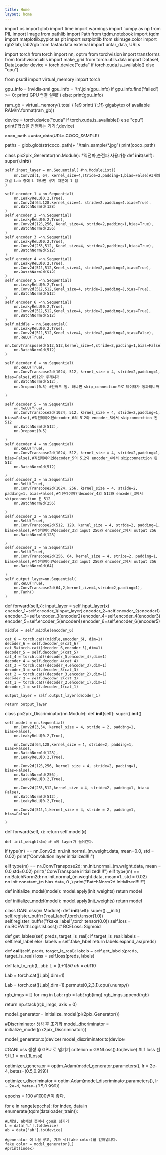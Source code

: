 ```yaml
---
title: Home
layout: home
---
```


<script src="https://gist.github.com/IndiFactory/2833d26e4bda8dbd0d7c9d56f0a52d71.js"></script>



import os
import glob
import time
import warnings
import numpy as np
from PIL import Image
from pathlib import Path
from tqdm.notebook import tqdm
import matplotlib.pyplot as plt
import matplotlib
from skimage.color import rgb2lab, lab2rgb
from fastai.data.external import untar_data, URLs

import torch
from torch import nn, optim
from torchvision import transforms
from torchvision.utils import make_grid
from torch.utils.data import Dataset, DataLoader
device = torch.device("cuda" if torch.cuda.is_available() else "cpu")


from psutil import virtual_memory
import torch


gpu_info = !nvidia-smi
gpu_info = '\n'.join(gpu_info)
if gpu_info.find('failed') >= 0:
  print('GPU 연결 실패!')
else:
  print(gpu_info)


ram_gb = virtual_memory().total / 1e9
print('{:.1f} gigabytes of available RAM\n'.format(ram_gb))


device = torch.device("cuda" if torch.cuda.is_available() else "cpu")
print('학습을 진행하는 기기:',device)

coco_path =untar_data(URLs.COCO_SAMPLE) 

paths = glob.glob(str(coco_path)+ "/train_sample/*.jpg") 
print(coco_path)

class pix2pix_Generator(nn.Module): #역전파,순전파 사용가능
  def __init__(self):
    super().__init__()

    self.input_layer = nn.Sequential( #nn.ModuleList()
        nn.Conv2d(1, 64, kernel_size=4,stride=2,padding=1,bias=False)#3개의 채널 Lab 중에 L 하나만 넣기 때문에 1 임
    )

    self.encoder_1 = nn.Sequential(
        nn.LeakyReLU(0.2,True),
        nn.Conv2d(64,128,kernel_size=4, stride=2,padding=1,bias=True),
        nn.BatchNorm2d(128)
    )
    self.encoder_2 =nn.Sequential(
        nn.LeakyReLU(0.2,True),
        nn.Conv2d(128,256, Kenel_size=4, stride=2,padding=1,bias=True),
        nn.BatchNorm2d(256)
    )
    self.encoder_3 =nn.Sequential(
        nn.LeakyReLU(0.2,True),
        nn.Conv2d(256,512, Kenel_size=4, stride=2,padding=1,bias=True),
        nn.BatchNorm2d(512)
    )
    self.encoder_4 =nn.Sequential(
        nn.LeakyReLU(0.2,True),
        nn.Conv2d(512,512,Kenel_size=4, stride=2,padding=1,bias=True),
        nn.BatchNorm2d(512)
    )
    self.encoder_5 =nn.Sequential(
        nn.LeakyReLU(0.2,True),
        nn.Conv2d(512,512,Kenel_size=4, stride=2,padding=1,bias=True),
        nn.BatchNorm2d(512)
    )
    self.encoder_6 =nn.Sequential(
        nn.LeakyReLU(0.2,True),
        nn.Conv2d(512,512,Kenel_size=4, stride=2,padding=1,bias=True),
        nn.BatchNorm2d(512)
    )
    self.middle = nn.Sequential(
        nn.LeakyReLU(0.2,True),
        nn.Conv2d(512,512,Kenel_size=4, stride=2,padding=1,bias=False),
        nn.ReLU(True),
        nn.ConvTranspose2d(512,512,kernel_size=4,stride=2,padding=1,bias=False),
        nn.BatchNorm2d(512)
    )

    self.decoder_6 = nn.Sequential(
        nn.ReLU(True),
        nn.ConvTranspose2d(1024, 512, kernel_size = 4, stride=2,padding=1, bias=False),#512가 두개니까
        nn.BatchNorm2d(512),
        nn.Dropout(0.5) #안써도 됨. 왜냐면 skip_connection으로 데이터가 통과되니까

    )

    self.decoder_5 = nn.Sequential(
        nn.ReLU(True),
        nn.ConvTranspose2d(1024, 512, kernel_size = 4, stride=2,padding=1, bias=False),#직전레이어인decoder_6의 512와 encoder_5에서 skipconnection 된 512
        nn.BatchNorm2d(512),
        nn.Dropout(0.5)

    )
    self.decoder_4 = nn.Sequential(
        nn.ReLU(True),
        nn.ConvTranspose2d(1024, 512, kernel_size = 4, stride=2,padding=1, bias=False),#직전레이어인decoder_5의 512와 encoder_4에서 skipconnection 된 512
        nn.BatchNorm2d(512)

    )
    self.decoder_3 = nn.Sequential(
        nn.ReLU(True),
        nn.ConvTranspose2d(1024, 256, kernel_size = 4, stride=2, padding=1, bias=False),#직전레이어인decoder_4의 512와 encoder_3에서 skipconnection 된 512
        nn.BatchNorm2d(256)

    )
    self.decoder_2 = nn.Sequential(
        nn.ReLU(True),
        nn.ConvTranspose2d(512, 128, kernel_size = 4, stride=2, padding=1, bias=False),#직전레이어인decoder_3의 input 256와 encoder_2에서 output 256
        nn.BatchNorm2d(128)

    )
    self.decoder_1 = nn.Sequential(
        nn.ReLU(True),
        nn.ConvTranspose2d(256, 64, kernel_size = 4, stride=2, padding=1, bias=False),#직전레이어인decoder_3의 input 256와 encoder_2에서 output 256
        nn.BatchNorm2d(64)

    )
    self.output_layer=nn.Sequential(
        nn.ReLU(True),
        nn.ConvTranspose2d(64,2,kernel_size=4,stride=2,padding=1),
        nn.Tanh()
    )

  def forward(self,x):
    input_layer = self.input_layer(x)
    encoder_1=self.encoder_1(input_layer)
    encoder_2=self.encoder_2(encoder1)
    encoder_3=self.encoder_3(encoder2)
    encoder_4=self.encoder_4(encoder3)
    encoder_5=self.encoder_5(encoder4)
    encoder_6=self.encoder_6(encoder5)

    middle = self.middle(encoder_6)

    cat_6 = torch.cat((middle,encoder_6), dim=1)
    decoder_6 = self.decoder_6(cat_6)
    cat_5=torch.cat((decoder_6,encoder_5),dim=1)
    decoder_5 = self.decoder_5(cat_5)
    cat_4 = torch.cat((decoder_5,encoder_4),dim=1)
    decoder_4 = self.decoder_4(cat_4)
    cat_3 = torch.cat((decoder_4,encoder_3),dim=1)
    decoder_3 = self.decoder_3(cat_3)
    cat_2 = torch.cat((decoder_3,encoder_2),dim=1)
    decoder_2 = self.decoder_2(cat_2)
    cat_1 = torch.cat((decoder_2,encoder_1),dim=1)
    decoder_1 = self.decoder_1(cat_1)

    output_layer = self.output_layer(decoder_1)

    return output_layer
    
    
class pix2pix_Discriminator(nn.Module):
  def __init__(self): 
    super().__init__()

    self.model = nn.Sequential(
        nn.Conv2d(3,64, kernel_size = 4, stride = 2, padding=1, bias=False),
        nn.LeakyReLU(0.2,True),

        nn.Conv2d(64,128,kernel_size = 4, stride=2, padding=1, bias=False),
        nn.BatchNorm2d(128),
        nn.LeakyReLU(0.2,True),

        nn.Conv2d(128,256, kernel_size = 4, stride=2, padding=1, bias=False),
        nn.BatchNorm2d(256),
        nn.LeakyReLU(0.2,True),

        nn.Conv2d(256,512,kernel_size = 4, stride=2, padding=1, bias= False),
        nn.BatchNorm2d(512),
        nn.LeakyReLU(0.2,True),

        nn.Conv2d(512,1,kernel_size = 4, stride = 2, padding=1, bias=False) 

    )
  def forward(self, x):
    return self.model(x)
    
    
    def init_weights(m):# m에 layer가 들어간다.
  if type(m) == nn.Conv2d:
    nn.init.normal_(m.weight.data, mean=0.0, std = 0.02)
    print("Convolution layer initialized!!!!")

  elif type(m) == nn.ConvTranspose2d:
    nn.init.normal_(m.weight.data, mean = 0.0,std=0.02)
    print("ConvTranspose initialized!!!!")
  elif type(m) == nn.BatchNorm2d:
    nn.init.normal_(m.wieght.data, mean=1., std = 0.02)
    nn.init.constant_(m.bias.data, 0.,)
    print("BatchNorm2d Initialized!!!!!")


def initialize_model(model):
  model.apply(init_weights)
  return model


def initialize_model(model):
  model.apply(init_weights)
  return model



class GANLoss(nn.Module):
  def __init__(self):
    super().__init()
    self.register_buffer('real_label',torch.tensor(1.0))
    self.register_buffer("fkake_label",torch.tensor(0.0))
    self.loss = nn.BCEWithLogistisLoss() # BCELoss+Sigmoid

  def get_lables(self, preds, target_is_real):
    if target_is_real:
      labels = self.real_label
    else:
      labels = self.fake_label
    return labels.expand_as(preds)

  def __call__(self, preds, target_is_real):
    labels = self.get_labels(preds, target_is_real)
    loss = self.loss(preds, labels)



def lab_to_rgb(L, ab):
  L = (L+1)*50
  ab = ab*110

  Lab = torch.cat([L,ab],dim=1)


  Lab = torch.cat([L,ab],dim=1).permute(0,2,3,1).cpu().numpy()


  rgb_imgs = []
  for img in Lab:
    rgb = lab2rgb(img)
    rgb_imgs.append(rgb)

  return np.stack(rgb_imgs, axis = 0)
  
  


model_generator = initialize_model(pix2pix_Generator())

#Discriminator 생성 후 초기화
model_discriminator = initialize_model(pix2pix_Discriminator())


model_generator.to(device)
model_discriminator.to(device)

#GANLoss 생성 후 GPU 로 넘기기
criterion = GANLoss().to(device)
#L1 loss 선언
L1 = nn.L1Loss()


optimizer_generator = optim.Adam(model_generator.parameters(), lr = 2e-4, betas=(0.5,0.999))

optimizer_discriminator = optim.Adam(model_discriminator.parameters(), lr = 2e-4, betas=(0.5,0.999))


epochs = 100  #1000번이 좋다.

for e  in range(epochs):
  for index, data in enumerate(tqdm(dataloader_train)):

    #L채널, ab채널 뽑아서 gpu로 넘기기
    L = data['L'].to(device)
    ab = data['ab'].to(device)

    #generator 에 L을 넣고, 가짜 색(fake color)를 얻어냅니다.
    fake_color = model_generator(L)
    #print(index)
